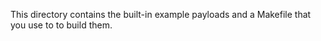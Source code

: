 This directory contains the built-in example payloads
and a Makefile that you use to to build them.
